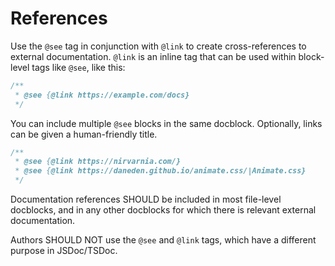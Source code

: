 # References

Use the `@see` tag in conjunction with `@link` to create cross-references to external documentation. `@link` is an inline tag that can be used within block-level tags like `@see`, like this:

```js
/**
 * @see {@link https://example.com/docs}
 */
```

You can include multiple `@see` blocks in the same docblock. Optionally, links can be given a human-friendly title.

```js
/**
 * @see {@link https://nirvarnia.com/}
 * @see {@link https://daneden.github.io/animate.css/|Animate.css}
 */
```

Documentation references SHOULD be included in most file-level docblocks, and in any other docblocks for which there is relevant external documentation.

Authors SHOULD NOT use the `@see` and `@link` tags, which have a different purpose in JSDoc/TSDoc.
